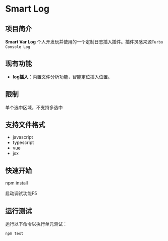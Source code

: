 # Smart Log

## 项目简介

**Smart Var Log** 个人开发玩并使用的一个定制日志插入插件。插件灵感来源` Turbo Console Log `

## 现有功能

- **log插入**：内置文件分析功能，智能定位插入位置。

## 限制
单个选中区域，不支持多选中

## 支持文件格式

- javascript
- typescript
- vue
- jsx

## 快速开始
npm install

启动调试功能F5


## 运行测试

运行以下命令以执行单元测试：

```bash
npm test
```